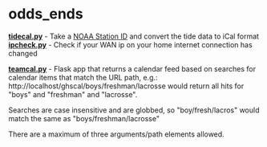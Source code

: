 # odds_ends

**[tidecal.py](tidecal.py)** - Take a [NOAA Station ID](https://tidesandcurrents.noaa.gov/map/index.html) and convert the tide data to iCal format  
**[ipcheck.py](ipcheck.py)** - Check if your WAN ip on your home internet connection has changed

**[teamcal.py](teamcal.py)** - Flask app that returns a calendar feed based on searches for calendar items that match the URL path, e.g.:
http://localhost/ghscal/boys/freshman/lacrosse would return all hits for "boys" and "freshman" and "lacrosse".

Searches are case insensitive and are globbed, so "boy/fresh/lacros" would match the same as "boys/freshman/lacrosse"

There are a maximum of three arguments/path elements allowed.
